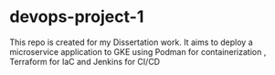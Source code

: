 # devops-project-1
This repo is created for my Dissertation work. It aims to deploy a microservice application to GKE using Podman for containerization , Terraform for IaC and Jenkins for CI/CD
